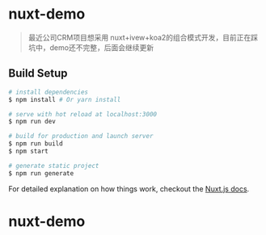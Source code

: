 # nuxt-demo

> 最近公司CRM项目想采用 nuxt+ivew+koa2的组合模式开发，目前正在踩坑中，demo还不完整，后面会继续更新

## Build Setup

``` bash
# install dependencies
$ npm install # Or yarn install

# serve with hot reload at localhost:3000
$ npm run dev

# build for production and launch server
$ npm run build
$ npm start

# generate static project
$ npm run generate
```

For detailed explanation on how things work, checkout the [Nuxt.js docs](https://github.com/nuxt/nuxt.js).
# nuxt-demo
